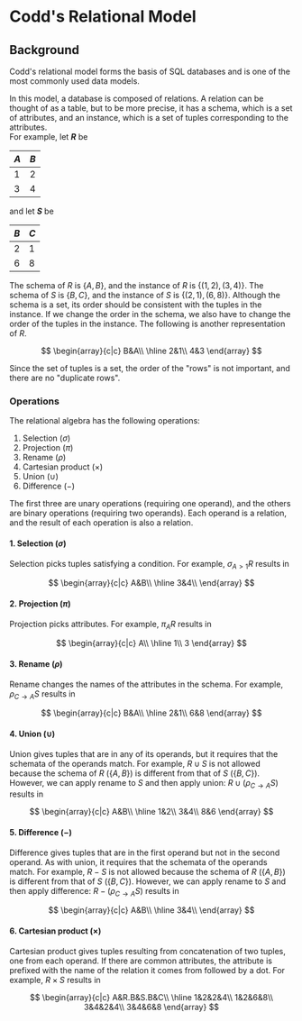 # Codd's Relational Model

## Background

Codd's relational model forms the basis of SQL databases and is one of the most commonly used data models.

In this model, a database is composed of relations. A relation can be thought of as a table, but to be more precise, it has a schema, which is a set of attributes, and an instance, which is a set of tuples corresponding to the attributes.  
For example, let <b><i>R</i></b> be

|<i>A</i>|<i>B</i>|
|---|---|
|1|2|
|3|4|

and let <b><i>S</i></b> be

|<i>B</i>|<i>C</i>|
|---|---|
|2|1|
|6|8|

The schema of $R$ is $\{A,B\}$, and the instance of $R$ is $\{(1,2),(3,4)\}$. The schema of $S$ is $\{B,C\}$, and the instance of $S$ is $\{(2,1),(6,8)\}$. Although the schema is a set, its order should be consistent with the tuples in the instance. If we change the order in the schema, we also have to change the order of the tuples in the instance. The following is another representation of $R$.

$$
\begin{array}{c|c}
B&A\\
\hline
2&1\\
4&3
\end{array}
$$

Since the set of tuples is a set, the order of the "rows" is not important, and there are no "duplicate rows".

### Operations

The relational algebra has the following operations:

1. Selection ($\sigma$)
2. Projection ($\pi$)
3. Rename ($\rho$)
4. Cartesian product ($\times$)
5. Union ($\cup$)
6. Difference ($-$)

The first three are unary operations (requiring one operand), and the others are binary operations (requiring two operands). Each operand is a relation, and the result of each operation is also a relation.

#### 1. Selection ($\sigma$)

Selection picks tuples satisfying a condition. For example, $\sigma_{A>1}R$ results in

$$
\begin{array}{c|c}
A&B\\
\hline
3&4\\
\end{array}
$$

#### 2. Projection ($\pi$)

Projection picks attributes. For example, $\pi_AR$ results in

$$
\begin{array}{c|c}
A\\
\hline
1\\
3
\end{array}
$$

#### 3. Rename ($\rho$)

Rename changes the names of the attributes in the schema. For example, $\rho_{C\to A}S$ results in

$$
\begin{array}{c|c}
B&A\\
\hline
2&1\\
6&8
\end{array}
$$

#### 4. Union ($\cup$)

Union gives tuples that are in any of its operands, but it requires that the schemata of the operands match. For example, $R\cup S$ is not allowed because the schema of $R$ ($\{A,B\}$) is different from that of $S$ ($\{B,C\}$). However, we can apply rename to $S$ and then apply union: $R\cup(\rho_{C\to A}S)$ results in

$$
\begin{array}{c|c}
A&B\\
\hline
1&2\\
3&4\\
8&6
\end{array}
$$

#### 5. Difference ($-$)

Difference gives tuples that are in the first operand but not in the second operand. As with union, it requires that the schemata of the operands match. For example, $R-S$ is not allowed because the schema of $R$ ($\{A,B\}$) is different from that of $S$ ($\{B,C\}$). However, we can apply rename to $S$ and then apply difference: $R-(\rho_{C\to A}S)$ results in

$$
\begin{array}{c|c}
A&B\\
\hline
3&4\\
\end{array}
$$

#### 6. Cartesian product ($\times$)

Cartesian product gives tuples resulting from concatenation of two tuples, one from each operand. If there are common attributes, the attribute is prefixed with the name of the relation it comes from followed by a dot. For example, $R\times S$ results in


$$
\begin{array}{c|c}
A&R.B&S.B&C\\
\hline
1&2&2&4\\
1&2&6&8\\
3&4&2&4\\
3&4&6&8
\end{array}
$$
